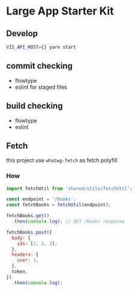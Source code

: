# Large App Starter Kit

## Develop
```sh
VIS_API_HOST={} yarn start
```

## commit checking
* flowtype
* eslint for staged files

## build checking
* flowtype
* eslint

## Fetch
this project use `whatwg-fetch` as fetch polyfill

### How
```js
import fetchUtil from 'shared/utils/fetchUtil';

const endpoint = '/books';
const fetchBooks = fetchUtil(endpoint);

fetchBooks.get()
  .then(console.log); // GET /books response

fetchBooks.post({
  body: {
    ids: [1, 2, 3],
  },
  headers: {
    user: 1,
  },
  token,
})
  .then(console.log);

```
